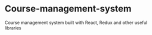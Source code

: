 # Course-management-system
Course management system built with React, Redux and other useful libraries
